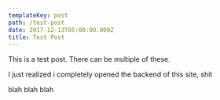 ```yaml
---
templateKey: post
path: /test-post
date: 2017-12-13T05:00:00.000Z
title: Test Post
---
```

This is a test post. There can be multiple of these.

I just realized i completely opened the backend of this site, shit

blah blah blah
